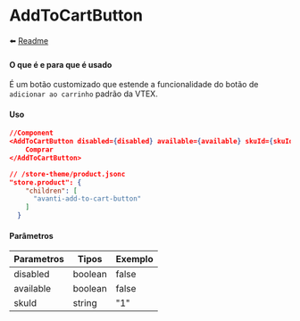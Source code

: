# AddToCartButton

⬅️ [Readme](../../README.md)

#### O que é e para que é usado

É um botão customizado que estende a funcionalidade do botão de `adicionar ao carrinho` padrão da VTEX.

#### Uso

```json
//Component
<AddToCartButton disabled={disabled} available={available} skuId={skuId}>
    Comprar
</AddToCartButton>
```

```json
// /store-theme/product.jsonc
"store.product": {
    "children": [
      "avanti-add-to-cart-button"
    ]
  }
```

#### Parâmetros

| Parametros | Tipos   | Exemplo |
| ---------- | ------- | ------- |
| disabled   | boolean | false   |
| available  | boolean | false   |
| skuId      | string  | "1"     |
